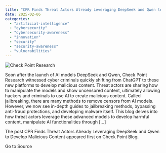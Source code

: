 ```yaml
---
title: "CPR Finds Threat Actors Already Leveraging DeepSeek and Qwen to Develop Malicious Content"
date: 2025-02-06
categories: 
  - "artificial-intelligence"
  - "cybersecurity"
  - "cybersecurity-awareness"
  - "innovation"
  - "security"
  - "security-awareness"
  - "vulnerabilities"
---
```


![Check Point Research](https://blog.checkpoint.com/wp-content/uploads/2024/01/blog-CPR.jpg)

Soon after the launch of AI models DeepSeek and Qwen, Check Point Research witnessed cyber criminals quickly shifting from ChatGPT to these new platforms to develop malicious content. Threat actors are sharing how to manipulate the models and show uncensored content, ultimately allowing hackers and criminals to use AI to create malicious content. Called jailbreaking, there are many methods to remove censors from AI models. However, we now see in-depth guides to jailbreaking methods, bypassing anti-fraud protections, and developing malware itself. This blog delves into how threat actors leverage these advanced models to develop harmful content, manipulate AI functionalities through \[…\]

The post CPR Finds Threat Actors Already Leveraging DeepSeek and Qwen to Develop Malicious Content appeared first on Check Point Blog.

Go to Source
